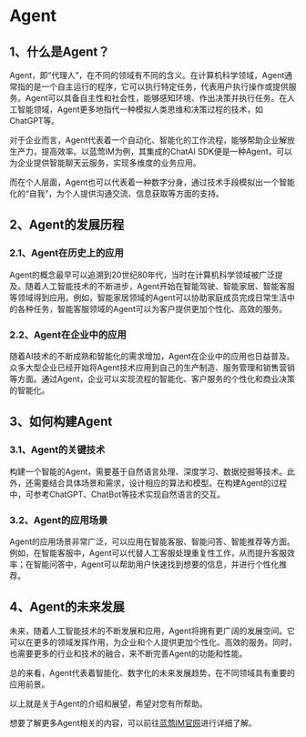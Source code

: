# Agent

## 1、什么是Agent？
Agent，即“代理人”，在不同的领域有不同的含义。在计算机科学领域，Agent通常指的是一个自主运行的程序，它可以执行特定任务，代表用户执行操作或提供服务。Agent可以具备自主性和社会性，能够感知环境、作出决策并执行任务。在人工智能领域，Agent更多地指代一种模拟人类思维和决策过程的技术，如ChatGPT等。

对于企业而言，Agent代表着一个自动化、智能化的工作流程，能够帮助企业解放生产力，提高效率。以蓝莺IM为例，其集成的ChatAI SDK便是一种Agent，可以为企业提供智能聊天云服务，实现多维度的业务应用。

而在个人层面，Agent也可以代表着一种数字分身，通过技术手段模拟出一个智能化的“自我”，为个人提供沟通交流、信息获取等方面的支持。

## 2、Agent的发展历程
### 2.1、Agent在历史上的应用
Agent的概念最早可以追溯到20世纪80年代，当时在计算机科学领域被广泛提及。随着人工智能技术的不断进步，Agent开始在智能驾驶、智能家居、智能客服等领域得到应用。例如，智能家居领域的Agent可以协助家庭成员完成日常生活中的各种任务，智能客服领域的Agent可以为客户提供更加个性化、高效的服务。

### 2.2、Agent在企业中的应用
随着AI技术的不断成熟和智能化的需求增加，Agent在企业中的应用也日益普及。众多大型企业已经开始将Agent技术应用到自己的生产制造、服务管理和销售营销等方面。通过Agent，企业可以实现流程的智能化、客户服务的个性化和商业决策的智能化。

## 3、如何构建Agent
### 3.1、Agent的关键技术
构建一个智能的Agent，需要基于自然语言处理、深度学习、数据挖掘等技术。此外，还需要结合具体场景和需求，设计相应的算法和模型。在构建Agent的过程中，可参考ChatGPT、ChatBot等技术实现自然语言的交互。

### 3.2、Agent的应用场景
Agent的应用场景非常广泛，可以应用在智能客服、智能问答、智能推荐等方面。例如，在智能客服中，Agent可以代替人工客服处理重复性工作，从而提升客服效率；在智能问答中，Agent可以帮助用户快速找到想要的信息，并进行个性化推荐。

## 4、Agent的未来发展
未来，随着人工智能技术的不断发展和应用，Agent将拥有更广阔的发展空间。它可以在更多的领域发挥作用，为企业和个人提供更加个性化、高效的服务。同时，也需要更多的行业和技术的融合，来不断完善Agent的功能和性能。

总的来看，Agent代表着智能化、数字化的未来发展趋势，在不同领域具有重要的应用前景。

以上就是关于Agent的介绍和展望，希望对您有所帮助。

想要了解更多Agent相关的内容，可以前往[蓝莺IM官网](https://www.lanyingim.com)进行详细了解。